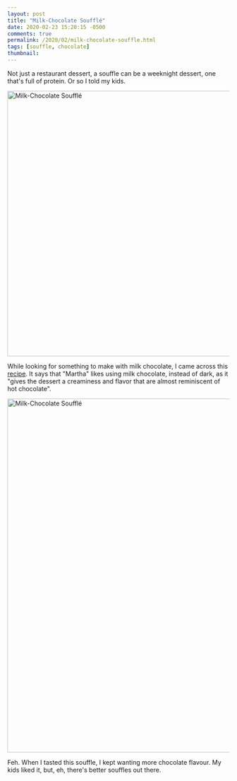 ```yaml
---
layout: post
title: "Milk-Chocolate Soufflé"
date: 2020-02-23 15:20:15 -0500
comments: true
permalink: /2020/02/milk-chocolate-souffle.html
tags: [souffle, chocolate]
thumbnail: 
---
```


Not just a restaurant dessert, a souffle can be a weeknight dessert,
one that's full of protein. Or so I told my kids.

<a data-flickr-embed="true" href="https://www.flickr.com/photos/gnuf/49631183593/in/dateposted/" title="Milk-Chocolate Soufflé"><img src="https://live.staticflickr.com/65535/49631183593_1419b4c86f_c.jpg" width="800" height="600" alt="Milk-Chocolate Soufflé"></a><script async src="//embedr.flickr.com/assets/client-code.js" charset="utf-8"></script>

While looking for something to make with milk chocolate, I came across 
this [recipe](https://www.marthastewart.com/1136716/milk-chocolate-souffles).
It says that "Martha" likes using milk chocolate, instead of dark, as it
"gives the dessert a creaminess and flavor that are almost reminiscent of hot chocolate".

<a data-flickr-embed="true" href="https://www.flickr.com/photos/gnuf/49631973302/in/photostream/" title="Milk-Chocolate Soufflé"><img src="https://live.staticflickr.com/65535/49631973302_2634d26655_c.jpg" width="600" height="800" alt="Milk-Chocolate Soufflé"></a><script async src="//embedr.flickr.com/assets/client-code.js" charset="utf-8"></script>

Feh. When I tasted this souffle, I kept wanting more chocolate flavour.
My kids liked it, but, eh, there's better souffles out there.
